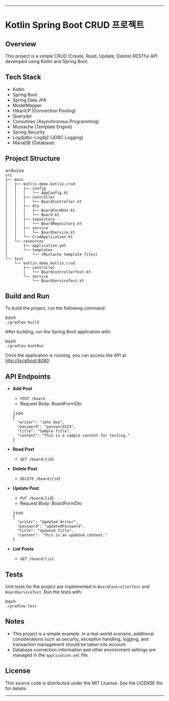 <hr><h1>Kotlin Spring Boot CRUD 프로젝트</h1><h2>Overview</h2><p>This project is a simple CRUD (Create, Read, Update, Delete) RESTful API developed using Kotlin and Spring Boot.</p><h2>Tech Stack</h2><ul><li>Kotlin</li><li>Spring Boot</li><li>Spring Data JPA</li><li>ModelMapper</li><li>HikariCP (Connection Pooling)</li><li>Querydsl</li><li>Coroutines (Asynchronous Programming)</li><li>Mustache (Template Engine)</li><li>Spring Security</li><li>Log4jdbc-Log4j2 (JDBC Logging)</li><li>MariaDB (Database)</li></ul><h2>Project Structure</h2><pre><div class="bg-black rounded-md"><div class="flex items-center relative text-gray-200 bg-gray-800 dark:bg-token-surface-primary px-4 py-2 text-xs font-sans justify-between rounded-t-md"><span>arduino</span><span class="" data-state="closed"></span></div><div class="p-4 overflow-y-auto"><code class="!whitespace-pre hljs language-arduino">src
├── main
│   ├── kotlin.demo.kotlin.crud
│   │   ├── config
│   │   │   └── AppConfig.kt
│   │   ├── controller
│   │   │   └── BoardController.kt
│   │   ├── dto
│   │   │   ├── BoardFormDto.kt
│   │   │   └── Board.kt
│   │   ├── repository
│   │   │   └── BoardRepository.kt
│   │   ├── service
│   │   │   └── BoardService.kt
│   │   └── CrudApplication.kt
│   └── resources
│       ├── application.yml
│       └── templates
│           └── (Mustache <span class="hljs-keyword">template</span> files)
└── test
    └── kotlin.demo.kotlin.crud
        ├── controller
        │   └── BoardControllerTest.kt
        └── service
            └── BoardServiceTest.kt
</code></div></div></pre><h2>Build and Run</h2><p>To build the project, run the following command:</p><pre><div class="bg-black rounded-md"><div class="flex items-center relative text-gray-200 bg-gray-800 dark:bg-token-surface-primary px-4 py-2 text-xs font-sans justify-between rounded-t-md"><span>bash</span><span class="" data-state="closed"></span></div><div class="p-4 overflow-y-auto"><code class="!whitespace-pre hljs language-bash">./gradlew build
</code></div></div></pre><p>After building, run the Spring Boot application with:</p><pre><div class="bg-black rounded-md"><div class="flex items-center relative text-gray-200 bg-gray-800 dark:bg-token-surface-primary px-4 py-2 text-xs font-sans justify-between rounded-t-md"><span>bash</span><span class="" data-state="closed"></span></div><div class="p-4 overflow-y-auto"><code class="!whitespace-pre hljs language-bash">./gradlew bootRun
</code></div></div></pre><p>Once the application is running, you can access the API at <a target="_new" href="http://localhost:8080">http://localhost:8080</a>.</p><h2>API Endpoints</h2><ul><li><p><strong>Add Post</strong></p><ul><li><code>POST /board</code></li><li>Request Body: BoardFormDto</li></ul><pre><div class="bg-black rounded-md"><div class="flex items-center relative text-gray-200 bg-gray-800 dark:bg-token-surface-primary px-4 py-2 text-xs font-sans justify-between rounded-t-md"><span>json</span><span class="" data-state="closed"></span></div><div class="p-4 overflow-y-auto"><code class="!whitespace-pre hljs language-json"><span class="hljs-punctuation">{</span>
  <span class="hljs-attr">"writer"</span><span class="hljs-punctuation">:</span> <span class="hljs-string">"John Doe"</span><span class="hljs-punctuation">,</span>
  <span class="hljs-attr">"password"</span><span class="hljs-punctuation">:</span> <span class="hljs-string">"password123"</span><span class="hljs-punctuation">,</span>
  <span class="hljs-attr">"title"</span><span class="hljs-punctuation">:</span> <span class="hljs-string">"Sample Title"</span><span class="hljs-punctuation">,</span>
  <span class="hljs-attr">"content"</span><span class="hljs-punctuation">:</span> <span class="hljs-string">"This is a sample content for testing."</span>
<span class="hljs-punctuation">}</span>
</code></div></div></pre></li><li><p><strong>Read Post</strong></p><ul><li><code>GET /board/{id}</code></li></ul></li><li><p><strong>Delete Post</strong></p><ul><li><code>DELETE /board/{id}</code></li></ul></li><li><p><strong>Update Post</strong></p><ul><li><code>PUT /board/{id}</code></li><li>Request Body: BoardFormDto</li></ul><pre><div class="bg-black rounded-md"><div class="flex items-center relative text-gray-200 bg-gray-800 dark:bg-token-surface-primary px-4 py-2 text-xs font-sans justify-between rounded-t-md"><span>json</span><span class="" data-state="closed"></span></div><div class="p-4 overflow-y-auto"><code class="!whitespace-pre hljs language-json"><span class="hljs-punctuation">{</span>
  <span class="hljs-attr">"writer"</span><span class="hljs-punctuation">:</span> <span class="hljs-string">"Updated Writer"</span><span class="hljs-punctuation">,</span>
  <span class="hljs-attr">"password"</span><span class="hljs-punctuation">:</span> <span class="hljs-string">"updatedPassword"</span><span class="hljs-punctuation">,</span>
  <span class="hljs-attr">"title"</span><span class="hljs-punctuation">:</span> <span class="hljs-string">"Updated Title"</span><span class="hljs-punctuation">,</span>
  <span class="hljs-attr">"content"</span><span class="hljs-punctuation">:</span> <span class="hljs-string">"This is an updated content."</span>
<span class="hljs-punctuation">}</span>
</code></div></div></pre></li><li><p><strong>List Posts</strong></p><ul><li><code>GET /board/list</code></li></ul></li></ul><h2>Tests</h2><p>Unit tests for the project are implemented in <code>BoardControllerTest</code> and <code>BoardServiceTest</code>. Run the tests with:</p><pre><div class="bg-black rounded-md"><div class="flex items-center relative text-gray-200 bg-gray-800 dark:bg-token-surface-primary px-4 py-2 text-xs font-sans justify-between rounded-t-md"><span>bash</span><span class="" data-state="closed"></span></div><div class="p-4 overflow-y-auto"><code class="!whitespace-pre hljs language-bash">./gradlew <span class="hljs-built_in">test</span>
</code></div></div></pre><h2>Notes</h2><ul><li>This project is a simple example. In a real-world scenario, additional considerations such as security, exception handling, logging, and transaction management should be taken into account.</li><li>Database connection information and other environment settings are managed in the <code>application.yml</code> file.</li></ul><h2>License</h2><p>This source code is distributed under the MIT License. See the <a target="_new">LICENSE</a> file for details.</p><hr></div>
